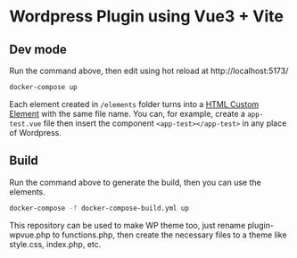 # Wordpress Plugin using Vue3 + Vite

## Dev mode
Run the command above, then edit using hot reload at http://localhost:5173/
```bash
docker-compose up
```
Each element created in `/elements` folder turns into a [HTML Custom Element](https://developer.mozilla.org/en-US/docs/Web/Web_Components/Using_custom_elements) with the same file name.
You can, for example, create a `app-test.vue` file then insert the component `<app-test></app-test>` in any place of Wordpress.

## Build
Run the command above to generate the build, then you can use the elements.
```bash
docker-compose -f docker-compose-build.yml up
```

This repository can be used to make WP theme too, just rename plugin-wpvue.php to functions.php, then create the necessary files to a theme like style.css, index.php, etc.